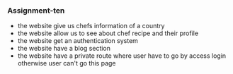 ### Assignment-ten
* the website give us chefs information of a country
* the website allow us to see about chef recipe and their profile
* the website get an authentication system
* the website have a blog section
* the website have a private route where user have to go by access login otherwise user can't go this page 